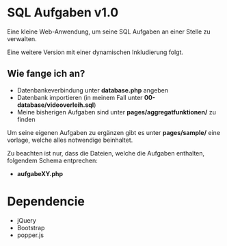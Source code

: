 # SQL Aufgaben v1.0
Eine kleine Web-Anwendung, um seine SQL Aufgaben an einer Stelle zu verwalten.

Eine weitere Version mit einer dynamischen Inkludierung folgt.


## Wie fange ich an?
* Datenbankeverbindung unter __database.php__ angeben
* Datenbank importieren (in meinem Fall unter __00-database/videoverleih.sql__)
* Meine bisherigen Aufgaben sind unter __pages/aggregatfunktionen/__ zu finden

Um seine eigenen Aufgaben zu ergänzen gibt es unter __pages/sample/__ eine vorlage, welche alles notwendige beinhaltet.

Zu beachten ist nur, dass die Dateien, welche die Aufgaben enthalten, folgendem Schema entprechen:

* __aufgabeXY.php__


# Dependencie
* jQuery
* Bootstrap
* popper.js